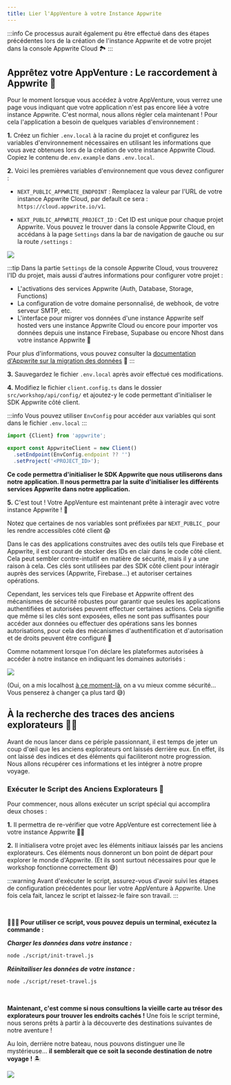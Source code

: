 ```yaml
---
title: Lier l'AppVenture à votre Instance Appwrite
---
```


<Documentation link="https://appwrite.io/docs/quick-starts/nextjs"></Documentation>

<Hero
title="Lier l'AppVenture à votre Instance Appwrite 🌐"
image="/assets/workshop/configuration/app/bay_link.jpg"
description="Félicitations, vous avez préparé votre AppVenture et maintenant, il est temps de la lier à votre instance
Appwrite Cloud ! Sans ça l'AppVenture ne pourra pas interagir avec votre instance Appwrite et vous ne pourrez pas
continuer votre voyage 🚢"
/>

:::info
Ce processus aurait également pu être effectué dans des étapes précédentes lors de la création de
l'instance Appwrite et de votre projet dans la console Appwrite Cloud 🏞️️
:::

## Apprêtez votre AppVenture : Le raccordement à Appwrite 🧵

Pour le moment lorsque vous accédez à votre AppVenture, vous verrez une page vous indiquant que votre application n'est
pas encore liée à votre instance Appwrite. C'est normal, nous allons régler cela maintenant ! Pour cela l'application a
besoin de quelques variables d'environnement :

**1.** Créez un fichier `.env.local` à la racine du projet et configurez les variables d'environnement nécessaires en
utilisant les informations que vous avez obtenues lors de la création de votre instance Appwrite Cloud. Copiez le
contenu de`.env.example` dans `.env.local`.

**2.** Voici les premières variables d'environnement que vous devez configurer :

- `NEXT_PUBLIC_APPWRITE_ENDPOINT` : Remplacez la valeur par l'URL de votre instance Appwrite Cloud, par default ce
  sera : `https://cloud.appwrite.io/v1`.

- `NEXT_PUBLIC_APPWRITE_PROJECT_ID` : Cet ID est unique pour chaque projet Appwrite. Vous pouvez le trouver dans la
  console Appwrite Cloud, en accédans à la page `Settings` dans la bar de navigation de gauche ou sur la route `/settings` :

<Image src="/assets/workshop/configuration/app/console_settings.png" imageAlt="Project settings screen" withSpacing></Image>

:::tip
Dans la partie `Settings` de la console Appwrite Cloud, vous trouverez l'ID du projet, mais aussi d'autres informations
pour configurer votre projet :

- L'activations des services Appwrite (Auth, Database, Storage, Functions)
- La configuration de votre domaine personnalisé, de webhook, de votre serveur SMTP, etc.
- L'interface pour migrer vos données d'une instance Appwrite self hosted vers une instance Appwrite Cloud ou encore
  pour importer vos données depuis une instance Firebase, Supabase ou encore Nhost dans votre instance Appwrite 🤩

Pour plus d'informations, vous pouvez consulter
la [documentation d'Appwrite sur la migration des données](https://appwrite.io/docs/advanced/migrations) 📘
:::

**3.** Sauvegardez le fichier `.env.local` après avoir effectué ces modifications.

**4.** Modifiez le fichier `client.config.ts` dans le dossier `src/workshop/api/config/` et ajoutez-y le code permettant
d'initialiser le SDK Appwrite côté client.

:::info
Vous pouvez utiliser `EnvConfig` pour accéder aux variables qui sont dans le fichier `.env.local`
:::

<Solution>

```js
import {Client} from 'appwrite';

export const AppwriteClient = new Client()
  .setEndpoint(EnvConfig.endpoint ?? '')
  .setProject('<PROJECT_ID>');
```
</Solution>

**Ce code permettra d'initialiser le SDK Appwrite que nous utiliserons dans notre application. Il nous permettra par la
suite d'initialiser les différents services Appwrite dans notre application.**

**5.** C'est tout ! Votre AppVenture est maintenant prête à interagir avec votre instance Appwrite ! 🎊

<InfoBonus title="Alerte on a des IDs en clair dans le code côté client !! 😱">

Notez que certaines de nos variables sont préfixées par `NEXT_PUBLIC_` pour les rendre accessibles côté client 😱

Dans le cas des applications construites avec des outils tels que Firebase et Appwrite, il est courant de stocker des
IDs en clair dans le code côté client. Cela peut sembler contre-intuitif en matière de sécurité, mais il y a une
raison à cela. Ces clés sont utilisées par des SDK côté client pour intéragir auprès des services (Appwrite,
Firebase...) et autoriser certaines opérations.

Cependant, les services tels que Firebase et Appwrite offrent des mécanismes de sécurité robustes pour garantir que
seules les applications authentifiées et autorisées peuvent effectuer certaines actions. Cela signifie que même si les
clés sont exposées, elles ne sont pas suffisantes pour accéder aux données ou effectuer des opérations sans les bonnes
autorisations, pour cela des mécanismes d'authentification et d'autorisation et de droits peuvent être configuré 📝

Comme notamment lorsque l'on déclare les plateformes autorisées à accéder à notre instance en indiquant les domaines
autorisés :

<Image src="/assets/workshop/configuration/app/domains.png" imageAlt="Console domain screen" withSpacing></Image>

(Oui, on a mis
localhost [à ce moment-là](./appwrite-configuration.md#etape-3%EF%B8%8F%E2%83%A3-ajouter-une-plateforme-web-a-votre-projet-%F0%9F%8C%90),
on a vu mieux comme sécurité... Vous penserez à changer ça plus tard 😅)

</InfoBonus>

## À la recherche des traces des anciens explorateurs 🕵️‍♂️

Avant de nous lancer dans ce périple passionnant, il est temps de jeter un coup d'œil que les anciens
explorateurs ont laissés derrière eux. En effet, ils ont laissé des indices et des éléments qui
faciliteront notre progression. Nous allons récupérer ces informations et les intégrer à notre propre voyage.

### Exécuter le Script des Anciens Explorateurs 📜

Pour commencer, nous allons exécuter un script spécial qui accomplira deux choses :

**1.** Il permettra de re-vérifier que votre AppVenture est correctement liée à votre instance Appwrite 💪🏼

**2.** Il initialisera votre projet avec les éléments initiaux laissés par les anciens explorateurs. Ces éléments nous
donneront un bon point de départ pour explorer le monde d'Appwrite. (Et ils sont surtout nécessaires pour que le
workshop fonctionne correctement 😅)

:::warning
Avant d'exécuter le script, assurez-vous d'avoir suivi les étapes de configuration précédentes pour lier votre
AppVenture à Appwrite. Une fois cela fait, lancez le script et laissez-le faire son travail.
:::

<br/>

**🧑🏼‍💻 Pour utiliser ce script, vous pouvez depuis un terminal, exécutez la commande :**

_**Charger les données dans votre instance :**_

```bash
node ./script/init-travel.js
```

_**Réinitailiser les données de votre instance :**_

```bash
node ./script/reset-travel.js
```

<br/>

**Maintenant, c'est comme si nous consultions la vieille carte au trésor des explorateurs pour trouver les endroits
cachés !** Une fois le script terminé, nous serons prêts à partir à la découverte des destinations suivantes de notre aventure !

Au loin, derrière notre bateau, nous pouvons distinguer une île mystérieuse... **il semblerait que ce soit la seconde destination de notre voyage !** 🏝️

<Image src="/assets/workshop/configuration/app/bay_app_ile.jpeg" imageAlt="Console domain screen" withSpacing></Image>
